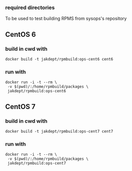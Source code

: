 
### required directories ###

To be used to test building RPMS from sysops's repository

## CentOS 6
### build in cwd with ###
```
docker build -t jakdept/rpmbuild:ops-cent6 cent6
```

### run with ###
```
docker run -i -t --rm \
 -v $(pwd)/:/home/rpmbuild/packages \
 jakdept/rpmbuild:ops-cent6
```

## CentOS 7 ##
### build in cwd with ###
```
docker build -t jakdept/rpmbuild:ops-cent7 cent7
```

### run with ###
```
docker run -i -t --rm \
 -v $(pwd)/:/home/rpmbuild/packages \
 jakdept/rpmbuild:ops-cent7
```

